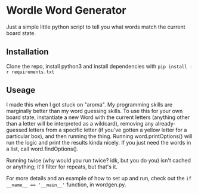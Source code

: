 # Wordle Word Generator
Just a simple little python script to tell you what words match the current board state.

## Installation
Clone the repo, install python3 and install dependencies with `pip install -r requirements.txt`

## Useage
I made this when I got stuck on "aroma". My programming skills are marginally better than my word guessing skills.
To use this for your own board state, instantiate a new Word with the current letters (anything other than a letter
will be interpreted as a wildcard), removing any already-guessed letters from a specific letter (if you've gotten a
yellow letter for a particular box), and then running the thing. Running word.printOptions() will run the logic
and print the results kinda nicely. If you just need the words in a list, call word.findOptions().

Running twice (why would you run twice? idk, but you do you) isn't cached or anything; it'll filter for repeats,
but that's it.

For more details and an example of how to set up and run, check out the `if __name__ == '__main__'` function, in
wordgen.py.